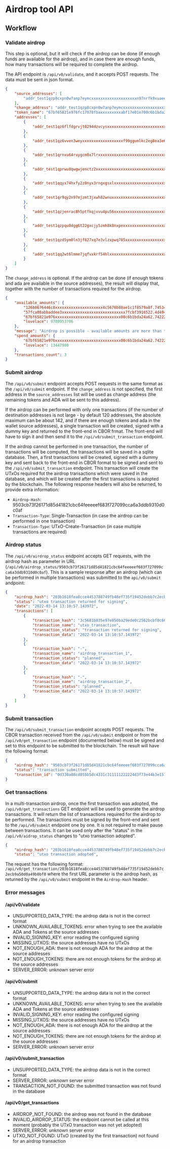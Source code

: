 # Airdrop tool API

## Workflow

### Validate airdrop
This step is optional, but it will check if the airdrop can be done (if enough funds are available for the airdrop), and in case there are enough funds, how many transactions will be required to complete the airdrop.

The API endpoint is `/api/v0/validate`, and it accepts POST requests.
The data must be sent in json format.

```json
{
    "source_addresses": [
        "addr_test1qzp8cxpn0w7anp7eymcxxxxxxxxxxxxxxxxxxxxn97nrfk9xuaee3myenyc8zk0tctxye8uktqtn9n9e"
    ],
    "change_address": "addr_test1qzp8cxpn0w7anp7eymcxxxxxxxxxxxxxxxxxxxxn97nrfk9xuaee3myenyc8zk0tctxyudkmxyl7dov5e",
    "token_name": "67bf65821e976fc17078fbaxxxxxxxxxabf17e01e700c6b1bda24a62.7465xxxxx46f6e",
    "addresses": [
        {
            "addr_test1qz6flfdgrvjt0294dzvcysxxxxxxxxxxxxxxxxxxxxxxxxxxxtjakfgj2v4sxz2q6gdp5nr3mcxge2794gl0uv8c26pqd6uq2j": "3800000"
        },
        {
            "addr_test1qz6vven3weyxxxxxxxxxxxxxxxxxxf99ggumlkc2eg8ea3e6ktjakfgj2v4sxz2q6gdp5nr3mcxge2794gl0uv8c26pqg6ujyy": "3185000"
        },
        {
            "addr_test1qrnxu64ruygcm0x7lrxxxxxxxxxxxxxxxxxxxxxxxxxxxxxxxxxxxxxxxxxxxxxq6gdp5nr3mcxge2794gl0uv8c26pqk8ynpe": "2400000"
        },
        {
            "addr_test1qprwu8qwgwjenctz2xxxxxxxxxxxxxxxxxxxxxxxxxxxxxxxxxxxxxxxxxxxxz2q6gdp5nr3mcxge2794gl0uv8c26pqjrucsy": "2450000"
        },
        {
            "addr_test1qqyx74hxfy2z0nyx3rngxgsxlxxxxxxxxxxxxxxxxxxxxxxxxxxxxxxxxxxxxxxxxxxxxxxxxcxge2794gl0uv8c26pqznh3dq": "2550000"
        },
        {
            "addr_test1qr9qy2n97mjzmt3jxwh82wnuxxxxxxxxxxxxxxxxxxxxxxxxxxxxxxxxxxxxxxxxxxxxxxxmcxge2794gl0uv8c26pqftek5f": "2350000"
        },
        {
            "addr_test1qzjenrac8h5ptfkqjvvu4pu56xxxxxxxxxxxxxxxxxxxxxxxxxxxxxxxxxxxxxxxxxxxxr3mcxge2794gl0uv8c26pqe370lg": "2350000"
        },
        {
            "addr_test1qzpqu0dgg6t22gxcjy5zmh8k8nxpexxxxxxxxxxxxxxxxxxxxxxxxxxxxxxxz2q6gdp5nr3mcxge2794gl0uv8c26pqt58w5c": "2990000"
        },
        {
            "addr_test1qzd5ym0ln3jf827xq7e3vlzxpwq785xxxxxxxxxxxxxxxxxxxxxxxxxxxxxxxxxxxxx5nr3mcxge2794gl0uv8c26pqp8fyqx": "2450000"
        },
        {
            "addr_test1qq2wt6lmme7jqfvxkrf54hlxxxxxxxxxxxxxxxxxxxxxxxxxxxxxxxxxxxxxxxxxxxxxnr3mcxge2794gl0uv8c26pq8s858g": "2280000"
        }
    ]
}
```

The `change_address` is optional.
If the airdrop can be done (if enough tokens and ada are available in the source addresses), the result will display that, together with the number of transactions required for the airdrop.

```json
{
    "available_amounts": {
        "126b8676446c8xxxxxxxxxxxxxxxxxxxxx4c5676b88ae1c1f8579a8f.74534f554c": 8000,
        "57fca08abbaddee3xxxxxxxxxxxxxxxxxxxxxxxxxxxx7fcbf3916522.4d494e54": 5000,
        "67bf65821e976xxxxxxxxxxxxxxxxxxxxxxxxxxxxx00c6b1bda24a62.742222226f6e": 510210000,
        "lovelace": 9780953706
    },
    "message": "Airdrop is possible - available amounts are more than the amounts to spend. Please be sure there are about 10 extra ADA in the source address.",
    "spend_amounts": {
        "67bf65821e976xxxxxxxxxxxxxxxxxxxxxxxxxxxxx00c6b1bda24a62.742222226f6e": 26805000,
        "lovelace": 13447980
    },
    "transactions_count": 3
}
```

### Submit airdrop
The `/api/v0/submit` endpoint accepts POST requests in the same format as the `/api/v0/submit` endpoint.
If the `change_address` is not specified, the first address in the `source_addresses` list will be used as change address (the remaining tokens and ADA will be sent to this address).

If the airdrop can be performed with only one transactions (if the number of destination addresses is not large - by default 120 addresses, the absolute maximum can be about 142, and if there are enough tokens and ada in the wallet source addresses), a single transaction will be created, signed with a dummy key and returned to the front-end in CBOR frmat.
The front-end will have to sign it and then send it to the `/spi/v0/submit_transaction` endpoint.

If the airdrop cannot be performed in one transaction, the number of transactions will be computed, the transactions will be saved in a sqlite database. Then, a first transactions will be created, signed with a dummy key and sent back to the front-end in CBOR format to be signed and sent to the `/spi/v0/submit_transaction` endpoint.
This transaction will create the UTxOs required fot the airdrop transactions which were saved in the database, and which will be created after the first transactions is adopted by the blockchain.
The following response headers will also be returned, to provide extra information:
- `Airdrop-Hash`: 9503cb73f26171d85d41821cbc64feeeeef683f727099cca6a3ddb9310d0c0af
- `Transaction-Type`: Single-Transaction (in case the airdrop can be performed in one transaction)
- `Transaction-Type`: UTxO-Create-Transaction (in case multiple transactions are required)

### Airdrop status
The `/api/v0/airdrop_status` endpoint accepts GET requests, with the airdrop hash as parameter in URL (`/api/v0/airdrop_status/9503cb73f26171d85d41821cbc64feeeeef683f727099cca6a3ddb9310d0c0af`).
This is a sample response after an airdrop (which can be performed in multiple transactions) was submitted to the `api/v0/submit` andpoint:

```json
{
    "airdrop_hash": "203b1618fea8cce4453788749fb48ef735f19452debb7c2ecb9a50d0a49b0bf8",
    "status": "utxo transaction returned for signing",
    "date": "2022-03-14 13:10:57.143972",
    "transactions": [
        {
            "transaction_hash": "3c5681b835e97e850ba29ede0c2562bcbf0c66dd305761880b76b93550d0f020",
            "transaction_name": "utxo_transaction",
            "transaction_status": "transaction returned for signing",
            "transaction_data": "2022-03-14 13:10:57.143972"
        },
        {
            "transaction_hash": "-",
            "transaction_name": "airdrop_transaction_1",
            "transaction_status": "planned",
            "transaction_data": "2022-03-14 13:10:57.143972"
        },
        {
            "transaction_hash": "-",
            "transaction_name": "airdrop_transaction_2",
            "transaction_status": "planned",
            "transaction_data": "2022-03-14 13:10:57.143972"
        }
    ]
}
```

### Submit transaction
The `/api/v0/submit_transaction` endpoint accepts POST requests. The CBOR transaction received from the `/api/v0/submit` endpoint or from the `/api/v0/get_transaction` endpoint (documented below) must be signed and set to this endpoint to be submitted to the blockchain.
The result will have the following format:

```json
{
    "airdrop_hash": "9503cb73f26171d85d41821cbc64feeeeef683f727099cca6a3ddb9310d0c0af",
    "status": "transaction submitted",
    "transaction_id": "0d330a88cd055b5dc4331c311111222224d3f73e44b3e157f67f4efdb5226f35"
}
```

### Get transactions
In a multi-transaction airdrop, once the first transaction was adopted, the `/api/v0/get_transactions` GET endpoint will be used to generate the airdrop transactions. It will return the list of transactions required for the airdrop to be performed. The transactions must be signed by the front-end and sent to the `/api/v0/submit` endpoint one by one. It is not required to make pause between transactions.
It can be used only after the "status" in the `/api/v0/aidrop_status` changes to "utxo transaction adopted".

```json
{
    "airdrop_hash": "203b1618fea8cce4453788749fb48ef735f19452debb7c2ecb9a50d0a49b0bf8",
    "status": "utxo transaction adopted",

```
The request has the following format: `/api/v0/get_transaction/203b1618fea8cce4453788749fb48ef735f19452debb7c2ecb9a50d0a49b0bf8`
where the first URL parameter is the airdrop hash, as returned by the `/api/v0/submit` endpoint in the `Airdrop-Hash` header.


### Error messages

#### /api/v0/validate
  - UNSUPPORTED_DATA_TYPE: the airdrop data is not in the correct format
  - UNKNOWN_AVAILABLE_TOKENS: error when trying to see the available ADA and Tokens at the source addresses
  - INVALID_SIGNING_KEY: error reading the configured signing
  - MISSING_UTXOS: the source addresses have no UTxOs
  - NOT_ENOUGH_ADA: there is not enough ADA for the airdrop at the source addresses
  - NOT_ENOUGH_TOKENS: there are not enough tokens for the airdrop at the source addresses
  - SERVER_ERROR: unknown server error

#### /api/v0/submit
  - UNSUPPORTED_DATA_TYPE: the airdrop data is not in the correct format
  - UNKNOWN_AVAILABLE_TOKENS: error when trying to see the available ADA and Tokens at the source addresses
  - INVALID_SIGNING_KEY: error reading the configured signing
  - MISSING_UTXOS: the source addresses have no UTxOs
  - NOT_ENOUGH_ADA: there is not enough ADA for the airdrop at the source addresses
  - NOT_ENOUGH_TOKENS: there are not enough tokens for the airdrop at the source addresses
  - SERVER_ERROR: unknown server error

#### /api/v0/submit_transaction
  - UNSUPPORTED_DATA_TYPE: the airdrop data is not in the correct format
  - SERVER_ERROR: unknown server error
  - TRANSACTION_NOT_FOUND: the submitted transaction was not found in the database

#### /api/v0/get_transactions
  - AIRDROP_NOT_FOUND: the airdrop was not found in the database
  - INVALID_AIRDROP_STATUS: the endpoint cannot be called at this moment (probably the UTxO transaction was not yet adopted)
  - SERVER_ERROR: unknown server error
  - UTXO_NOT_FOUND: UTxO (created by the first transaction) not found for an airdrop transaction
